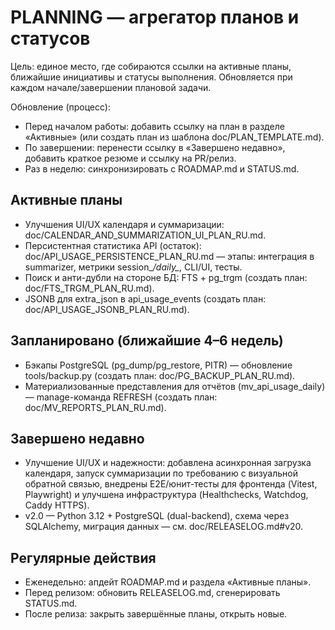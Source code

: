 # PLANNING — агрегатор планов и статусов

Цель: единое место, где собираются ссылки на активные планы, ближайшие инициативы и статусы выполнения. Обновляется при каждом начале/завершении плановой задачи.

Обновление (процесс):
- Перед началом работы: добавить ссылку на план в разделе «Активные» (или создать план из шаблона doc/PLAN_TEMPLATE.md).
- По завершении: перенести ссылку в «Завершено недавно», добавить краткое резюме и ссылку на PR/релиз.
- Раз в неделю: синхронизировать с ROADMAP.md и STATUS.md.

## Активные планы
- Улучшения UI/UX календаря и суммаризации: doc/CALENDAR_AND_SUMMARIZATION_UI_PLAN_RU.md.
- Персистентная статистика API (остаток): doc/API_USAGE_PERSISTENCE_PLAN_RU.md — этапы: интеграция в summarizer, метрики session_*/daily_*, CLI/UI, тесты.
- Поиск и анти-дубли на стороне БД: FTS + pg_trgm (создать план: doc/FTS_TRGM_PLAN_RU.md).
- JSONB для extra_json в api_usage_events (создать план: doc/API_USAGE_JSONB_PLAN_RU.md).

## Запланировано (ближайшие 4–6 недель)
- Бэкапы PostgreSQL (pg_dump/pg_restore, PITR) — обновление tools/backup.py (создать план: doc/PG_BACKUP_PLAN_RU.md).
- Материализованные представления для отчётов (mv_api_usage_daily) — manage-команда REFRESH (создать план: doc/MV_REPORTS_PLAN_RU.md).

## Завершено недавно
- Улучшение UI/UX и надежности: добавлена асинхронная загрузка календаря, запуск суммаризации по требованию с визуальной обратной связью, внедрены E2E/юнит-тесты для фронтенда (Vitest, Playwright) и улучшена инфраструктура (Healthchecks, Watchdog, Caddy HTTPS).
- v2.0 — Python 3.12 + PostgreSQL (dual-backend), схема через SQLAlchemy, миграция данных — см. doc/RELEASELOG.md#v20.

## Регулярные действия
- Еженедельно: апдейт ROADMAP.md и раздела «Активные планы».
- Перед релизом: обновить RELEASELOG.md, сгенерировать STATUS.md.
- После релиза: закрыть завершённые планы, открыть новые.

